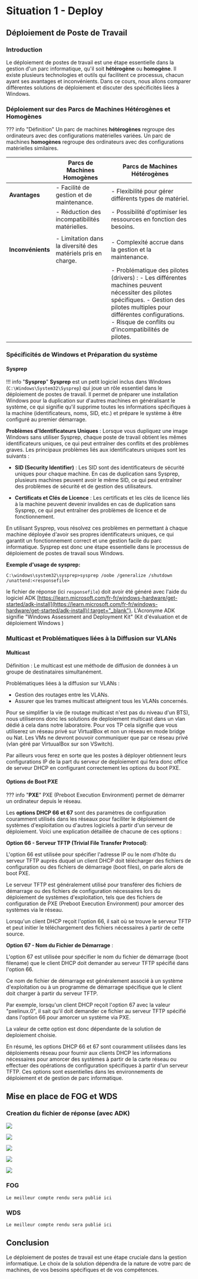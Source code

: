 # Situation 1 - Deploy

## Déploiement de Poste de Travail

### Introduction

Le déploiement de postes de travail est une étape essentielle dans la gestion d'un parc informatique, qu'il soit **hétérogène** ou **homogène**. Il existe plusieurs technologies et outils qui facilitent ce processus, chacun ayant ses avantages et inconvénients. Dans ce cours, nous allons comparer différentes solutions de déploiement et discuter des spécificités liées à Windows.

### Déploiement sur des Parcs de Machines Hétérogènes et Homogènes


??? info "Définition"
    Un parc de machines **hétérogènes** regroupe des ordinateurs avec des configurations matérielles variées.
    Un parc de machines **homogènes** regroupe des ordinateurs avec des configurations matérielles similaires.


|                   | Parcs de Machines Homogènes                                  | Parcs de Machines Hétérogènes                             |
|-------------------|-------------------------------------------------------------|------------------------------------------------------------|
| **Avantages**     | - Facilité de gestion et de maintenance.                    | - Flexibilité pour gérer différents types de matériel.    |
|                   | - Réduction des incompatibilités matérielles.              | - Possibilité d'optimiser les ressources en fonction des besoins. |
|                   |                                                             |                                                            |
| **Inconvénients** | - Limitation dans la diversité des matériels pris en charge. | - Complexité accrue dans la gestion et la maintenance.  |
|                   |                                                             | - Problématique des pilotes (drivers) :   - Les différentes machines peuvent nécessiter des pilotes spécifiques.   - Gestion des pilotes multiples pour différentes configurations.   - Risque de conflits ou d'incompatibilités de pilotes. |


### Spécificités de Windows et Préparation du système
#### Sysprep

!!! info "**Sysprep**"
    **Sysprep** est un petit logiciel inclus dans  Windows (```C:\Windows\System32\Sysprep```) qui joue un rôle essentiel dans le déploiement de postes de travail. Il permet de préparer une installation Windows pour la duplication sur d'autres machines en généralisant le système, ce qui signifie qu'il supprime toutes les informations spécifiques à la machine (identificateurs, noms, SID, etc.) et prépare le système à être configuré au premier démarrage.

**Problèmes d'Identificateurs Uniques** : Lorsque vous dupliquez une image Windows sans utiliser Sysprep, chaque poste de travail obtient les mêmes identificateurs uniques, ce qui peut entraîner des conflits et des problèmes graves. Les principaux problèmes liés aux identificateurs uniques sont les suivants :

- **SID (Security Identifier)** : Les SID sont des identificateurs de sécurité uniques pour chaque machine. En cas de duplication sans Sysprep, plusieurs machines peuvent avoir le même SID, ce qui peut entraîner des problèmes de sécurité et de gestion des utilisateurs.

- **Certificats et Clés de Licence** : Les certificats et les clés de licence liés à la machine peuvent devenir invalides en cas de duplication sans Sysprep, ce qui peut entraîner des problèmes de licence et de fonctionnement.


En utilisant Sysprep, vous résolvez ces problèmes en permettant à chaque machine déployée d'avoir ses propres identificateurs uniques, ce qui garantit un fonctionnement correct et une gestion facile du parc informatique. Sysprep est donc une étape essentielle dans le processus de déploiement de postes de travail sous Windows.

**Exemple d'usage de sysprep:**

```shell
C:\windows\system32\sysprep>sysprep /oobe /generalize /shutdown /unattend:<responsefile>
```

le fichier de réponse (ici ```responsefile```) doit avoir été généré avec l'aide du logiciel ADK [https://learn.microsoft.com/fr-fr/windows-hardware/get-started/adk-install](https://learn.microsoft.com/fr-fr/windows-hardware/get-started/adk-install){:target="_blank"}. L'Acronyme ADK signifie "Windows Assessment and Deployment Kit" (Kit d'évaluation et de déploiement Windows )

### Multicast et Problématiques liées à la Diffusion sur VLANs

#### Multicast

Définition : Le multicast est une méthode de diffusion de données à un groupe de destinataires simultanément.

Problématiques liées à la diffusion sur VLANs :

- Gestion des routages entre les VLANs.
- Assurer que les trames multicast atteignent tous les VLANs concernés.

Pour se simplifier la vie (le routage multicast n'est pas du niveau d'un BTS), nous utiliserons donc les solutions de deploiement multicast dans un vlan dédié à cela dans notre laboratoire. Pour vos TP cela signifie que vous utiliserez un réseau privé sur VirtualBox et non un réseau en mode bridge ou Nat.
Les VMs ne devront pouvoir communiquer que par ce réseau privé (vlan géré par VirtuualBox sur son VSwitch).

Par ailleurs vous ferez en sorte que les postes à déployer obtiennent leurs configurations IP de la part du serveur de deploiement qui fera donc office de serveur DHCP en configurant correctement les options du boot PXE.

#### Options de Boot PXE

??? info "**PXE**"
    PXE (Preboot Execution Environment) permet de démarrer un ordinateur depuis le réseau.

Les **options DHCP 66 et 67** sont des paramètres de configuration couramment utilisés dans les réseaux pour faciliter le déploiement de systèmes d'exploitation ou d'autres logiciels à partir d'un serveur de déploiement. Voici une explication détaillée de chacune de ces options :

**Option 66 - Serveur TFTP (Trivial File Transfer Protocol)**:

L'option 66 est utilisée pour spécifier l'adresse IP ou le nom d'hôte du serveur TFTP auprès duquel un client DHCP doit télécharger des fichiers de configuration ou des fichiers de démarrage (boot files), on parle alors de boot PXE.

Le serveur TFTP est généralement utilisé pour transférer des fichiers de démarrage ou des fichiers de configuration nécessaires lors du déploiement de systèmes d'exploitation, tels que des fichiers de configuration de PXE (Preboot Execution Environment) pour amorcer des systèmes via le réseau.

Lorsqu'un client DHCP reçoit l'option 66, il sait où se trouve le serveur TFTP et peut initier le téléchargement des fichiers nécessaires à partir de cette source.

**Option 67 - Nom du Fichier de Démarrage** :

L'option 67 est utilisée pour spécifier le nom du fichier de démarrage (boot filename) que le client DHCP doit demander au serveur TFTP spécifié dans l'option 66.

Ce nom de fichier de démarrage est généralement associé à un système d'exploitation ou à un programme de démarrage spécifique que le client doit charger à partir du serveur TFTP.

Par exemple, lorsqu'un client DHCP reçoit l'option 67 avec la valeur "pxelinux.0", il sait qu'il doit demander ce fichier au serveur TFTP spécifié dans l'option 66 pour amorcer un système via PXE.

La valeur de cette option est donc dépendante de la solution de deploiement choisie.

En résumé, les options DHCP 66 et 67 sont couramment utilisées dans les déploiements réseau pour fournir aux clients DHCP les informations nécessaires pour amorcer des systèmes à partir de la carte réseau ou effectuer des opérations de configuration spécifiques à partir d'un serveur TFTP. Ces options sont essentielles dans les environnements de déploiement et de gestion de parc informatique.

## Mise en place de FOG et WDS

### Creation du fichier de réponse (avec ADK)

![](../medias/situations/01-deploy/menu_windows.png)

![](../medias/situations/01-deploy/response1.png)

![](../medias/situations/01-deploy/response2.png)

![](../medias/situations/01-deploy/response3.png)

![](../medias/situations/01-deploy/response4.png)

### FOG

    Le meilleur compte rendu sera publié ici

### WDS

    Le meilleur compte rendu sera publié ici

## Conclusion

Le déploiement de postes de travail est une étape cruciale dans la gestion informatique. Le choix de la solution dépendra de la nature de votre parc de machines, de vos besoins spécifiques et de vos compétences.